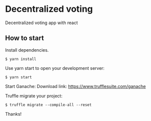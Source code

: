 # Decentralized voting

Decentralized voting app with react

## How to start
Install dependencies.

`$ yarn install`

Use yarn start to open your development server:

`$ yarn start`


Start Ganache:
Download link: https://www.trufflesuite.com/ganache

Truffle migrate your project:

`$ truffle migrate --compile-all --reset`

Thanks!
